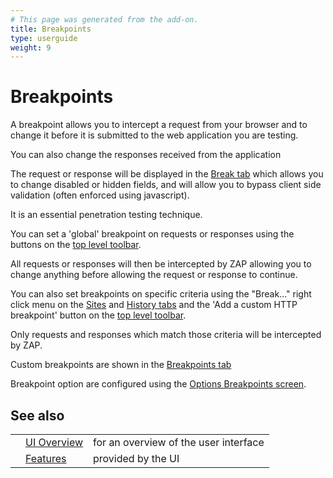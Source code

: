 ```yaml
---
# This page was generated from the add-on.
title: Breakpoints
type: userguide
weight: 9
---
```


# Breakpoints

A breakpoint allows you to intercept a request from your browser and to change it before
it is submitted to the web application you are testing.  

You can also change the responses received from the application  

The request or response will be displayed in the [Break tab](/docs/desktop/ui/tabs/break/)
which allows you to change disabled or hidden fields, and will allow you to bypass
client side validation (often enforced using javascript).  

It is an essential penetration testing technique.


You can set a 'global' breakpoint on requests or responses using the buttons on the
[top level toolbar](/docs/desktop/ui/tltoolbar/).  

All requests or responses will then be intercepted by ZAP allowing you to change anything before
allowing the request or response to continue.


You can also set breakpoints on specific criteria using the "Break..." right click menu on the
[Sites](/docs/desktop/ui/tabs/sites/) and [History tabs](/docs/desktop/ui/tabs/history/)
and the 'Add a custom HTTP breakpoint' button on the [top level toolbar](/docs/desktop/ui/tltoolbar/).  

Only requests and responses which match those criteria will be intercepted by ZAP.  

Custom breakpoints are shown in the [Breakpoints tab](/docs/desktop/ui/tabs/breakpoints/)


Breakpoint option are configured using the
[Options Breakpoints screen](/docs/desktop/ui/dialogs/options/breakpoints/).  

## See also

|   |                                           |                                       |
|---|-------------------------------------------|---------------------------------------|
|   | [UI Overview](/docs/desktop/ui/)          | for an overview of the user interface |
|   | [Features](/docs/desktop/start/features/) | provided by the UI                    |
